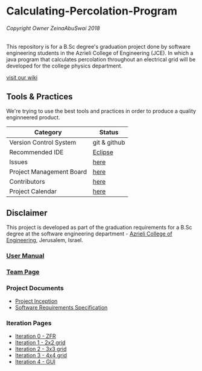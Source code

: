 # Calculating-Percolation-Program

###### Copyright Owner ZeinaAbuSwai 2018

This repository is for a B.Sc degree's graduation project done by software engineering students in the Azrieli College of Engineering (JCE). 
In which a java program that calculates percolation throughout an electrical grid will be developed for the college physics department.

[visit our wiki](https://github.com/ZeinaAbuSwai/Calculating-Percolation-Program/wiki)


## Tools & Practices
We're trying to use the best tools and practices in order to produce a quality enginneered product.

|Category|Status|
|---|---|
| Version Control System| git & github |
| Recommended IDE | [Eclipse](https://www.eclipse.org) |
| Issues | [here](https://github.com/ZeinaAbuSwai/Calculating-Percolation-Program/issues) |
| Project Management Board| [here](https://github.com/ZeinaAbuSwai/Calculating-Percolation-Program/projects) |
| Contributors | [here](https://github.com/ZeinaAbuSwai/Calculating-Percolation-Program/graphs/contributors)|
| Project Calendar | [here](https://calendar.google.com/calendar/embed?src=ofbe3kdsde039ra5vqdq53tm9s%40group.calendar.google.com&ctz=Asia%2FJerusalem)|

## Disclaimer
This project is developed as part of the graduation requirements for a B.Sc degree at the software engineering department - [Azrieli College of Engineering](http://www.jce.ac.il/), Jerusalem, Israel.


### [User Manual](../../wiki/user-manual) 

### [Team Page](../../wiki/team)

### Project Documents
- [Project Inception](../../wiki/Project-Inception)
- [Software Requirements Specification](../../wiki/srs)


### Iteration Pages
- [Iteration 0 - ZFR](https://github.com/ZeinaAbuSwai/Calculating-Percolation-Program/wiki/Iteration-0---ZFR)
- [Iteration 1 - 2x2 grid](https://github.com/ZeinaAbuSwai/Calculating-Percolation-Program/wiki/Iteration-1---2x2-grid)
- [Iteration 2 - 3x3 grid](https://github.com/ZeinaAbuSwai/Calculating-Percolation-Program/wiki/Iteration-2---3x3-grid)
- [Iteration 3 - 4x4 grid](https://github.com/ZeinaAbuSwai/Calculating-Percolation-Program/wiki/Iteration-3---4x4-grid)
- [Iteration 4 - GUI](https://github.com/ZeinaAbuSwai/Calculating-Percolation-Program/wiki/Iteration-4---GUI)



